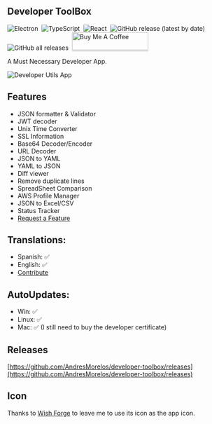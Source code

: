 ## Developer ToolBox

![Electron](https://img.shields.io/badge/-Electron-05122A?style=flat&logo=electron)&nbsp;
![TypeScript](https://img.shields.io/badge/-TypeScript-05122A?style=flat&logo=typescript)&nbsp;
![React](https://img.shields.io/badge/-React-05122A?style=flat&logo=React)&nbsp;
![GitHub release (latest by date)](https://img.shields.io/github/v/release/AndresMorelos/developer-toolbox)&nbsp;
![GitHub all releases](https://img.shields.io/github/downloads/AndresMorelos/developer-toolbox/total)&nbsp;
<a href="https://www.buymeacoffee.com/andresmorelos" target="_blank"><img src="https://www.buymeacoffee.com/assets/img/custom_images/orange_img.png" alt="Buy Me A Coffee" style="height: 41px !important;width: 174px !important;box-shadow: 0px 3px 2px 0px rgba(190, 190, 190, 0.5) !important;-webkit-box-shadow: 0px 3px 2px 0px rgba(190, 190, 190, 0.5) !important;" ></a>

A Must Necessary Developer App.

![Developer Utils App](./.erb/img/dev-toolbox.png)

## Features

- JSON formatter & Validator
- JWT decoder
- Unix Time Converter
- SSL Information
- Base64 Decoder/Encoder
- URL Decoder
- JSON to YAML
- YAML to JSON
- Diff viewer
- Remove duplicate lines
- SpreadSheet Comparison
- AWS Profile Manager
- JSON to Excel/CSV
- Status Tracker
- [Request a Feature](https://github.com/AndresMorelos/devapp/issues/new)

## Translations:

- Spanish: ✅
- English: ✅
- [Contribute](https://github.com/AndresMorelos/developer-toolbox/wiki/How-to-contribute-to-translations)

## AutoUpdates:

- Win: ✅
- Linux: ✅
- Mac: ✅ (I still need to buy the developer certificate)

## Releases

[https://github.com/AndresMorelos/developer-toolbox/releases](https://github.com/AndresMorelos/developer-toolbox/releases)

## Icon

Thanks to [Wish Forge](http://wishforge.games/) to leave me to use its icon as the app icon.
